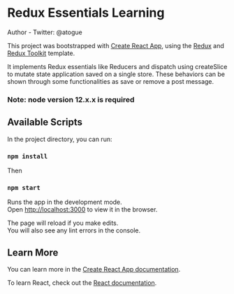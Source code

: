 # Redux Essentials Learning
Author - Twitter: @atogue


This project was bootstrapped with [Create React App](https://github.com/facebook/create-react-app), using the [Redux](https://redux.js.org/) and [Redux Toolkit](https://redux-toolkit.js.org/) template.

It implements Redux essentials like Reducers and dispatch using createSlice to mutate state application saved on a single store.
These behaviors can be shown through some functionalities as save or remove a post message.

### Note: node version 12.x.x is required

## Available Scripts

In the project directory, you can run:

### `npm install`
Then
### `npm start`

Runs the app in the development mode.<br />
Open [http://localhost:3000](http://localhost:3000) to view it in the browser.

The page will reload if you make edits.<br />
You will also see any lint errors in the console.


## Learn More

You can learn more in the [Create React App documentation](https://facebook.github.io/create-react-app/docs/getting-started).

To learn React, check out the [React documentation](https://reactjs.org/).
